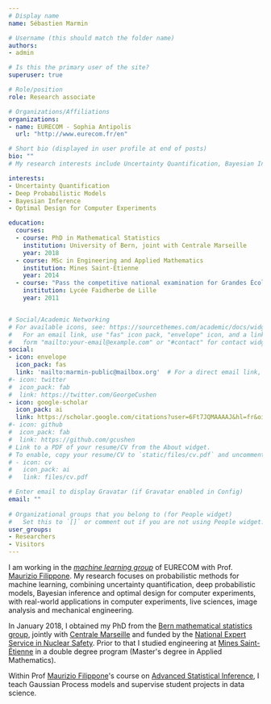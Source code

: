 ```yaml
---
# Display name
name: Sébastien Marmin

# Username (this should match the folder name)
authors:
- admin

# Is this the primary user of the site?
superuser: true

# Role/position
role: Research associate

# Organizations/Affiliations
organizations:
- name: EURECOM - Sophia Antipolis
  url: "http://www.eurecom.fr/en"

# Short bio (displayed in user profile at end of posts)
bio: ""
# My research interests include Uncertainty Quantification, Bayesian Inference and Optimal Design for Computer Experiments

interests:
- Uncertainty Quantification
- Deep Probabilistic Models
- Bayesian Inference
- Optimal Design for Computer Experiments

education:
  courses:
  - course: PhD in Mathematical Statistics 
    institution: University of Bern, joint with Centrale Marseille
    year: 2018
  - course: MSc in Engineering and Applied Mathematics
    institution: Mines Saint-Étienne
    year: 2014
  - course: "Pass the competitive national examination for Grandes Écoles"
    institution: Lycée Faidherbe de Lille
    year: 2011


# Social/Academic Networking
# For available icons, see: https://sourcethemes.com/academic/docs/widgets/#icons
#   For an email link, use "fas" icon pack, "envelope" icon, and a link in the
#   form "mailto:your-email@example.com" or "#contact" for contact widget.
social:
- icon: envelope
  icon_pack: fas
  link: 'mailto:marmin-public@mailbox.org'  # For a direct email link, use "mailto:test@example.org".
#- icon: twitter
#  icon_pack: fab
#  link: https://twitter.com/GeorgeCushen
- icon: google-scholar
  icon_pack: ai
  link: https://scholar.google.com/citations?user=6Ft7JQMAAAAJ&hl=fr&oi=ao
#- icon: github
#  icon_pack: fab
#  link: https://github.com/gcushen
# Link to a PDF of your resume/CV from the About widget.
# To enable, copy your resume/CV to `static/files/cv.pdf` and uncomment the lines below.  
# - icon: cv
#   icon_pack: ai
#   link: files/cv.pdf

# Enter email to display Gravatar (if Gravatar enabled in Config)
email: ""
  
# Organizational groups that you belong to (for People widget)
#   Set this to `[]` or comment out if you are not using People widget.  
user_groups:
- Researchers
- Visitors
---
```


I am working in the [*machine learning group*](http://www.eurecom.fr/fr/la-recherche/departement-data-science) of EURECOM with Prof. [Maurizio Filippone](http://www.eurecom.fr/~filippon/).
My research focuses on probabilistic methods for machine learning, combining uncertainty quantification, deep probabilistic models, Bayesian inference and optimal design for computer experiments, with real-world applications in computer experiments, live sciences, image analysis and mechanical engineering. 

In January 2018, I obtained my PhD from the [Bern mathematical statistics group](https://www.imsv.unibe.ch/index_eng.html "Institute of Mathematical Statistics and Actuarial Science"), jointly with [Centrale Marseille](https://recherche.centrale-marseille.fr/en) and funded by the [National Expert Service in Nuclear Safety](https://www.irsn.fr/EN/Presentation/about_us/Pages/who_are_we.aspx). Prior to that I studied engineering at [Mines Saint-Étienne](https://www.mines-stetienne.fr/en/) in a double degree program (Master's degree in Applied Mathematics).



Within Prof [Maurizio Filippone](http://www.eurecom.fr/~filippon/)'s course on [Advanced Statistical Inference](http://www.eurecom.fr/en/course/ASI-2019Spring), I teach Gaussian Process models and supervise student projects in data science.
